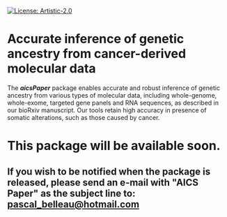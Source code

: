 <!-- badges: start -->
[![License: Artistic-2.0](https://img.shields.io/badge/License-Artistic%202.0-0298c3.svg)](https://opensource.org/licenses/Artistic-2.0)
<!-- badges: end -->

# Accurate inference of genetic ancestry from cancer-derived molecular data #

The **_aicsPaper_** package enables accurate and robust inference of genetic ancestry from various types of molecular data, including whole-genome, whole-exome, targeted gene panels and RNA sequences, as described in our bioRxiv manuscript. Our tools retain high accuracy in presence of somatic alterations, such as those caused by cancer.

# This package will be available soon. #

## If you wish to be notified when the package is released, please send an e-mail with "AICS Paper" as the subject line to: pascal_belleau@hotmail.com
